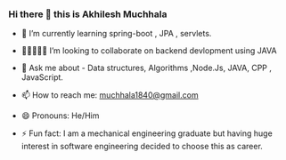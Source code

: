 ### Hi there 👋 this is Akhilesh Muchhala


 
- 🌱 I’m currently learning spring-boot , JPA , servlets.

- 👨🏻‍🤝‍👨🏻 I’m looking to collaborate on backend devlopment using JAVA 

- 💬 Ask me about - Data structures, Algorithms ,Node.Js, JAVA, CPP , JavaScript.

- 📫 How to reach me: muchhala1840@gmail.com

- 😄 Pronouns: He/Him

- ⚡ Fun fact:  I am a mechanical engineering graduate but having  huge interest in software engineering decided to choose this as career.



